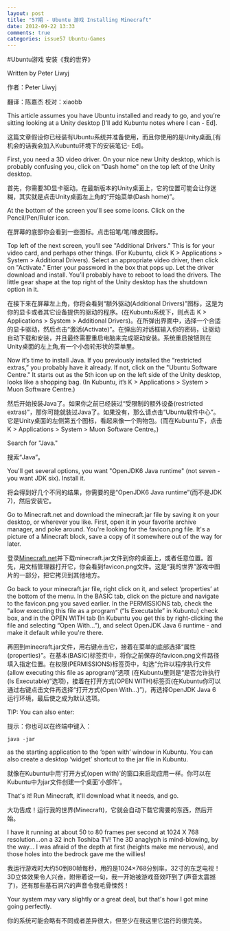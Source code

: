 ```yaml
---
layout: post
title: "57期 - Ubuntu 游戏 Installing Minecraft"
date: 2012-09-22 13:33
comments: true
categories: issue57 Ubuntu-Games
---
```


#Ubuntu游戏 安装《我的世界》

Written by Peter Liwyj

作者：Peter Liwyj

翻译：陈嘉杰 校对：xiaobb

This article assumes you have Ubuntu installed and ready to go, and you’re sitting looking at a Unity desktop [I’ll add Kubuntu notes where I can - Ed]. 

这篇文章假设你已经装有Ubuntu系统并准备使用，而且你使用的是Unity桌面,[有机会的话我会加入Kubuntu环境下的安装笔记- Ed]。

First, you need a 3D video driver. On your nice new Unity desktop, which is probably confusing you, click on "Dash home" on the top left of the Unity desktop.

首先，你需要3D显卡驱动。在最新版本的Unity桌面上，它的位置可能会让你迷糊，其实就是点击Unity桌面左上角的“开始菜单(Dash home)”。

At the bottom of the screen you'll see some icons.  Click on the Pencil/Pen/Ruler icon.

在屏幕的底部你会看到一些图标。点击铅笔/笔/橡皮图标。

Top left of the next screen, you'll see "Additional Drivers." This is for your video card, and perhaps other things. (For Kubuntu, click K > Applications > System > Additional Drivers). Select an appropriate video driver, then click on "Activate." Enter your password in the box that pops up. Let the driver download and install. You’ll probably have to reboot to load the drivers. The little gear shape at the top right of the Unity desktop has the shutdown option in it.

在接下来在屏幕左上角，你将会看到“额外驱动(Additional Drivers)”图标，这是为你的显卡或者其它设备提供的驱动的程序。(在Kubuntu系统下，则点击 K &gt; Applications &gt; System &gt; Additional Drivers)。在所弹出界面中，选择一个合适的显卡驱动，然后点击“激活(Activate)”。在弹出的对话框输入你的密码，让驱动自动下载和安装，并且最终需要重启电脑来完成驱动安装。系统重启按钮则在Unity桌面的左上角,有一个小齿轮形状的菜单里。

Now it’s time to install Java. If you previously installed the “restricted extras,” you probably have it already. If not, click on the "Ubuntu Software Centre." It starts out as the 5th icon up on the left side of the Unity desktop, looks like a shopping bag. (In Kubuntu, it’s K > Applications > System > Muon Software Centre.)

然后开始按装Java了。如果你之前已经装过“受限制的额外设备(restricted extras)”，那你可能就装过Java了。如果没有，那么请点击“Ubuntu软件中心”。它是Unity桌面的左侧第五个图标，看起来像一个购物包。(而在Kubuntu下，点击 K &gt; Applications &gt; System &gt; Muon Software Centre。)

Search for "Java."

搜索“Java”。

You'll get several options, you want "OpenJDK6 Java runtime" (not seven - you want JDK six). Install it.

将会得到好几个不同的结果，你需要的是“OpenJDK6 Java runtime”(而不是JDK 7)，然后安装它。

Go to Minecraft.net and download the minecraft.jar file by saving it on your desktop, or wherever you like. First, open it in your favorite archive manager, and poke around. You're looking for the favicon.png file. It's a picture of a Minecraft block, save a copy of it somewhere out of the way for later.

登录[Minecraft.net](http://www.Minecraft.net)并下载minecraft.jar文件到你的桌面上，或者任意位置。首先，用文档管理器打开它，你会看到favicon.png文件。这是“我的世界”游戏中图片的一部分，把它拷贝到其他地方。

Go back to your minecraft.jar file, right click on it, and select ‘properties’ at the bottom of the menu. In the BASIC tab, click on the picture and navigate to the favicon.png you saved earlier. In the PERMISSIONS tab, check the "allow executing this file as a program" (“Is Executable” in Kubuntu) check box, and in the OPEN WITH tab (In Kubuntu you get this by right-clicking the file and selecting “Open With...”), and select OpenJDK Java 6 runtime - and make it default while you're there.

再回到minecraft.jar文件，用右键点击它，接着在菜单的底部选择“属性(properties)”。在基本(BASIC)标签页中，将你之前保存的favicon.png文件路径填入指定位置。在权限(PERMISSIONS)标签页中，勾选“允许以程序执行文件(allow executing this file as aprogram)”选项 (在Kubuntu里则是“是否允许执行(Is Executable)”选项)，接着在打开方式(OPEN WITH)标签页(在Kubuntu你可以通过右键点击文件再选择“打开方式(Open With...)”)，再选择OpenJDK Java 6 运行环境，最后使之成为默认选项。

TIP: You can also enter:

提示：你也可以在终端中键入：

    java -jar

as the starting application to the ‘open with’ window in Kubuntu. You can also create a desktop ‘widget’ shortcut to the jar file in Kubuntu.

就像在Kubuntu中用'打开方式(open with)'的窗口来启动应用一样。你可以在Kubuntu中为jar文件创建一个桌面'小部件'。

That's it! Run Minecraft, it'll download what it needs, and go.

大功告成！运行我的世界(Minecraft)，它就会自动下载它需要的东西，然后开始。

I have it running at about 50 to 80 frames per second at 1024 X 768 resolution...on a 32 inch Toshiba TV! The 3D anaglyph is mind-blowing, by the way... I was afraid of the depth at first (heights make me nervous), and those holes into the bedrock gave me the willies!

我运行游戏时大约50到80帧每秒，用的是1024×768分别率，32寸的东芝电视！3D立体效果令人兴奋，附带着说一句，我一开始被游戏音效吓到了(声音太震撼了)，还有那些基石洞穴的声音令我毛骨悚然！

Your system may vary slightly or a great deal, but that's how I got mine going perfectly.

你的系统可能会略有不同或者差异很大，但至少在我这里它运行的很完美。

